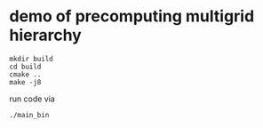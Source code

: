 # demo of precomputing multigrid hierarchy

```
mkdir build
cd build
cmake ..
make -j8
```

run code via
```
./main_bin
```
